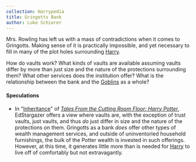 ```yaml
---
collection: Harrypedia
title: Gringotts Bank
author: Luke Schierer
---
```


Mrs. Rowling has left us with a mass of contradictions when it comes to
Gringotts.  Making sense of it is practically impossible, and yet necessary to
fill in many of the plot holes surrounding [Harry].  

How do vaults work?  What kinds of vaults are available assuming vaults differ
by more than just size and the nature of the protections surrounding them? What
other services does the institution offer?  What is the relationship between the
bank and the [Goblins] as a whole?  

#### Speculations

* In "[Inheritance](https://www.fanfiction.net/s/7989623/7)" of _[Tales From
  the Cutting Room Floor: Harry Potter](https://www.fanfiction.net/s/7989623)_,
  EdStargazer offers a view where vaults are, with the exception of trust
  vaults, just vaults, and thus *do* just differ in size and the nature of the
  protections on them.  Gringotts as a bank *does* offer other types of wealth
  management services, and outside of uninventoried household furnishings, the
  bulk of the Potter wealth is invested in such offerings.  However, at this
  time, it generates little more than is needed for [Harry] to live off of
  comfortably but not extravagantly. 

[Harry]: <../people/potter/harry_james/>

[Goblins]: <../beings/goblin/>

